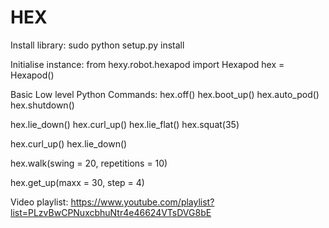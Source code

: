 # HEX

Install library:
sudo python setup.py install

Initialise instance:
from hexy.robot.hexapod import Hexapod
hex = Hexapod()


Basic Low level Python Commands:
hex.off()
hex.boot_up()
hex.auto_pod()
hex.shutdown()

hex.lie_down()
hex.curl_up()
hex.lie_flat()
hex.squat(35)


hex.curl_up()
hex.lie_down()

hex.walk(swing = 20, repetitions = 10)

hex.get_up(maxx = 30, step = 4)


Video playlist:
https://www.youtube.com/playlist?list=PLzvBwCPNuxcbhuNtr4e46624VTsDVG8bE
